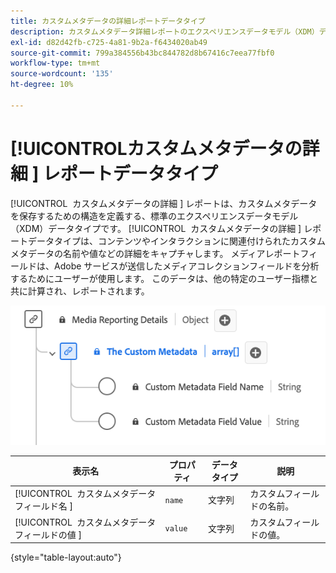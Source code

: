 ```yaml
---
title: カスタムメタデータの詳細レポートデータタイプ
description: カスタムメタデータ詳細レポートのエクスペリエンスデータモデル（XDM）データタイプについて説明します。
exl-id: d82d42fb-c725-4a81-9b2a-f6434020ab49
source-git-commit: 799a384556b43bc844782d8b67416c7eea77fbf0
workflow-type: tm+mt
source-wordcount: '135'
ht-degree: 10%

---
```


# [!UICONTROL &#x200B; カスタムメタデータの詳細 &#x200B;] レポートデータタイプ

[!UICONTROL &#x200B; カスタムメタデータの詳細 &#x200B;] レポートは、カスタムメタデータを保存するための構造を定義する、標準のエクスペリエンスデータモデル（XDM）データタイプです。 [!UICONTROL &#x200B; カスタムメタデータの詳細 &#x200B;] レポートデータタイプは、コンテンツやインタラクションに関連付けられたカスタムメタデータの名前や値などの詳細をキャプチャします。 メディアレポートフィールドは、Adobe サービスが送信したメディアコレクションフィールドを分析するためにユーザーが使用します。 このデータは、他の特定のユーザー指標と共に計算され、レポートされます。

![&#x200B; カスタムメタデータの詳細レポートデータタイプの図。](../images/data-types/the-custom-metadata-reporting.png)

| 表示名 | プロパティ | データタイプ | 説明 |
|--------------------------------------------|------------------|-----------|-----------------------------------------|
| [!UICONTROL &#x200B; カスタムメタデータフィールド名 &#x200B;] | `name` | 文字列 | カスタムフィールドの名前。 |
| [!UICONTROL &#x200B; カスタムメタデータフィールドの値 &#x200B;] | `value` | 文字列 | カスタムフィールドの値。 |

{style="table-layout:auto"}

